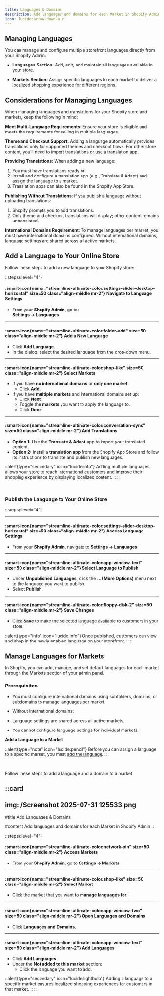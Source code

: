 ```yaml
---
title: Languages & Domains
description: Add languages and domains for each Market in Shopify Admin
icon: lucide:arrow-down-a-z
---
```


## Managing Languages

You can manage and configure multiple storefront languages directly from your Shopify Admin:

- **Languages Section:** Add, edit, and maintain all languages available in your store.

- **Markets Section:** Assign specific languages to each market to deliver a localized shopping experience for different regions.

## Considerations for Managing Languages

When managing languages and translations for your Shopify store and markets, keep the following in mind:

**Meet Multi-Language Requirements:** Ensure your store is eligible and meets the requirements for selling in multiple languages.

**Theme and Checkout Support:** Adding a language automatically provides translations only for supported themes and checkout flows. For other store content, you’ll need to import translations or use a translation app.

**Providing Translations**: When adding a new language:

1. You must have translations ready or
2. Install and configure a translation app (e.g., Translate & Adapt) and assign the language to a market.
3. Translation apps can also be found in the Shopify App Store.

**Publishing Without Translations**: If you publish a language without uploading translations:
 1. Shopify prompts you to add translations.
 2. Only theme and checkout translations will display; other content remains untranslated.

**International Domains Requirement**: To manage languages per market, you must have international domains configured. Without international domains, language settings are shared across all active markets.


## Add a Language to Your Online Store

Follow these steps to add a new language to your Shopify store:

::steps{:level="4"}

#### :smart-icon{name="streamline-ultimate-color:settings-slider-desktop-horizontal" size=50 class="align-middle mr-2"} Navigate to Language Settings  

- From your **Shopify Admin**, go to:  
  **Settings → Languages**

---

#### :smart-icon{name="streamline-ultimate-color:folder-add" size=50 class="align-middle mr-2"} Add a New Language  

- Click **Add Language**.
- In the dialog, select the desired language from the drop-down menu.

---

#### :smart-icon{name="streamline-ultimate-color:shop-like" size=50 class="align-middle mr-2"} Select Markets  

- If you have **no international domains** or **only one market**:
  - Click **Add**.
- If you have **multiple markets** and international domains set up:
  - Click **Next**.
  - Toggle the **markets** you want to apply the language to.
  - Click **Done**.

---

#### :smart-icon{name="streamline-ultimate-color:conversation-sync" size=50 class="align-middle mr-2"} Add Translations  

- **Option 1:** Use the **Translate & Adapt** app to import your translated content.
- **Option 2:** Install a **translation app** from the Shopify App Store and follow its instructions to translate and publish new languages.

::alert{type="secondary" icon="lucide:info"}
Adding multiple languages allows your store to reach international customers and improve their shopping experience by displaying localized content.
::
::

<br>

### Publish the Language to Your Online Store

::steps{:level="4"}

---

#### :smart-icon{name="streamline-ultimate-color:settings-slider-desktop-horizontal" size=50 class="align-middle mr-2"} Access Language Settings  

- From your **Shopify Admin**, navigate to **Settings → Languages**

---

#### :smart-icon{name="streamline-ultimate-color:app-window-text" size=50 class="align-middle mr-2"} Select Language to Publish  

- Under **Unpublished Languages**, click the **… (More Options)** menu next to the language you want to publish.
- Select **Publish**.

---

#### :smart-icon{name="streamline-ultimate-color:floppy-disk-2" size=50 class="align-middle mr-2"} Save Changes  

- Click **Save** to make the selected language available to customers in your store.

::alert{type="info" icon="lucide:info"}
Once published, customers can view and shop in the newly enabled language on your storefront.
::
::


## Manage Languages for Markets

In Shopify, you can add, manage, and set default languages for each market through the Markets section of your admin panel.


### Prerequisites

- You must configure international domains using subfolders, domains, or subdomains to manage languages per market.

- Without international domains:
 - Language settings are shared across all active markets.
 - You cannot configure language settings for individual markets.

**Add a Language to a Market**

::alert{type="note" icon="lucide:pencil"}
  Before you can assign a language to a specific market, you must [add the language](/shopify/configuration/add-languages-and-domains#add-a-language-to-your-online-store).
::

<br>

Follow these steps to add a language and a domain to a market

::card
---
img: /Screenshot 2025-07-31 125533.png
---
#title
Add Languages & Domains

#content
Add languages and domains for each Market in Shopify Admin
::


::steps{:level="4"}

#### :smart-icon{name="streamline-ultimate-color:network-pin" size=50 class="align-middle mr-2"} Access Markets  

- From your **Shopify Admin**, go to **Settings → Markets**

---

#### :smart-icon{name="streamline-ultimate-color:shop-like" size=50 class="align-middle mr-2"} Select Market  

- Click the market that you want to **manage languages for**.

---

#### :smart-icon{name="streamline-ultimate-color:app-window-two" size=50 class="align-middle mr-2"} Open Languages and Domains  

- Click **Languages and Domains**.

---

#### :smart-icon{name="streamline-ultimate-color:app-window-text" size=50 class="align-middle mr-2"} Add Languages  

- Click **Add Languages**.
- Under the **Not added to this market** section:
  - Click the language you want to add.

::alert{type="secondary" icon="lucide:lightbulb"}
Adding a language to a specific market ensures localized shopping experiences for customers in that market.
::
::
